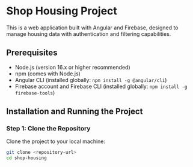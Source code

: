 # Shop Housing Project

This is a web application built with Angular and Firebase, designed to manage housing data with authentication and filtering capabilities.

## Prerequisites
- Node.js (version 16.x or higher recommended)
- npm (comes with Node.js)
- Angular CLI (installed globally: `npm install -g @angular/cli`)
- Firebase account and Firebase CLI (installed globally: `npm install -g firebase-tools`)

## Installation and Running the Project

### Step 1: Clone the Repository
Clone the project to your local machine:
```bash
git clone <repository-url>
cd shop-housing
